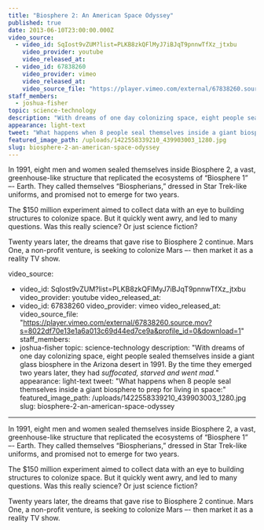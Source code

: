 ```yaml
---
title: "Biosphere 2: An American Space Odyssey"
published: true
date: 2013-06-10T23:00:00.000Z
video_source:
  - video_id: SqIost9vZUM?list=PLKB8zkQFlMyJ7iBJqT9pnnwTfXz_jtxbu
    video_provider: youtube
    video_released_at:
  - video_id: 67838260
    video_provider: vimeo
    video_released_at:
    video_source_file: "https://player.vimeo.com/external/67838260.source.mov?s=8022df70e13e1a6a013c69d44ed7ce9a&profile_id=0&download=1"
staff_members:
  - joshua-fisher
topic: science-technology
description: "With dreams of one day colonizing space, eight people sealed themselves inside a giant glass biosphere in the Arizona desert in 1991. By the time they emerged two years later, they had *suffocated, starved and went mad.*"
appearance: light-text
tweet: "What happens when 8 people seal themselves inside a giant biosphere to prep for living in space:"
featured_image_path: /uploads/1422558339210_439903003_1280.jpg
slug: biosphere-2-an-american-space-odyssey
---
```


In 1991, eight men and women sealed themselves inside Biosphere 2, a vast, greenhouse-like structure that replicated the ecosystems of “Biosphere 1” –- Earth. They called themselves “Biospherians,” dressed in Star Trek-like uniforms, and promised not to emerge for two years.

The $150 million experiment aimed to collect data with an eye to building structures to colonize space. But it quickly went awry, and led to many questions. Was this really science? Or just science fiction?

Twenty years later, the dreams that gave rise to Biosphere 2 continue. Mars One, a non-profit venture, is seeking to colonize Mars –- then market it as a reality TV show.

video_source:
  - video_id: SqIost9vZUM?list=PLKB8zkQFlMyJ7iBJqT9pnnwTfXz_jtxbu
    video_provider: youtube
    video_released_at:
  - video_id: 67838260
    video_provider: vimeo
    video_released_at:
    video_source_file: "https://player.vimeo.com/external/67838260.source.mov?s=8022df70e13e1a6a013c69d44ed7ce9a&profile_id=0&download=1"
staff_members:
  - joshua-fisher
topic: science-technology
description: "With dreams of one day colonizing space, eight people sealed themselves inside a giant glass biosphere in the Arizona desert in 1991. By the time they emerged two years later, they had *suffocated, starved and went mad.*"
appearance: light-text
tweet: "What happens when 8 people seal themselves inside a giant biosphere to prep for living in space:"
featured_image_path: /uploads/1422558339210_439903003_1280.jpg
slug: biosphere-2-an-american-space-odyssey
---

In 1991, eight men and women sealed themselves inside Biosphere 2, a vast, greenhouse-like structure that replicated the ecosystems of “Biosphere 1” –- Earth. They called themselves “Biospherians,” dressed in Star Trek-like uniforms, and promised not to emerge for two years.

The $150 million experiment aimed to collect data with an eye to building structures to colonize space. But it quickly went awry, and led to many questions. Was this really science? Or just science fiction?

Twenty years later, the dreams that gave rise to Biosphere 2 continue. Mars One, a non-profit venture, is seeking to colonize Mars –- then market it as a reality TV show.

